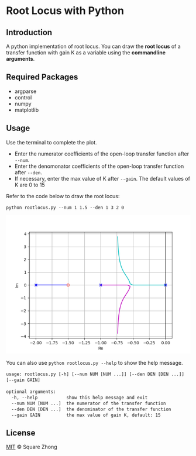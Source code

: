 # Root Locus with Python

## Introduction
A python implementation of root locus. You can draw the **root locus** of a transfer function with gain K as a variable using the **commandline arguments**.

## Required Packages
- argparse
- control
- numpy
- matplotlib

## Usage
Use the terminal to complete the plot.
- Enter the numerator coefficients of the open-loop transfer function after `--num`.
- Enter the denomonator coefficients of the open-loop transfer function after `--den`.
- If necessary, enter the max value of K after `--gain`. The default values of K are 0 to 15

Refer to the code below to draw the root locus:
```shell
python rootlocus.py --num 1 1.5 --den 1 3 2 0
```
![](example.png)

You can also use `python rootlocus.py --help` to show the help message.
```
usage: rootlocus.py [-h] [--num NUM [NUM ...]] [--den DEN [DEN ...]] [--gain GAIN]

optional arguments:
  -h, --help           show this help message and exit
  --num NUM [NUM ...]  the numerator of the transfer function
  --den DEN [DEN ...]  the denominator of the transfer function
  --gain GAIN          the max value of gain K, default: 15
```

## License
[MIT](LICENSE) © Square Zhong

